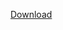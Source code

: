 
<a class="button button-primary" href="itms-services://?action=download-manifest&url=https://www.dropbox.com/s/tdodpuwmgoiu7qn/manifest.plist?dl=0">Download</a>
